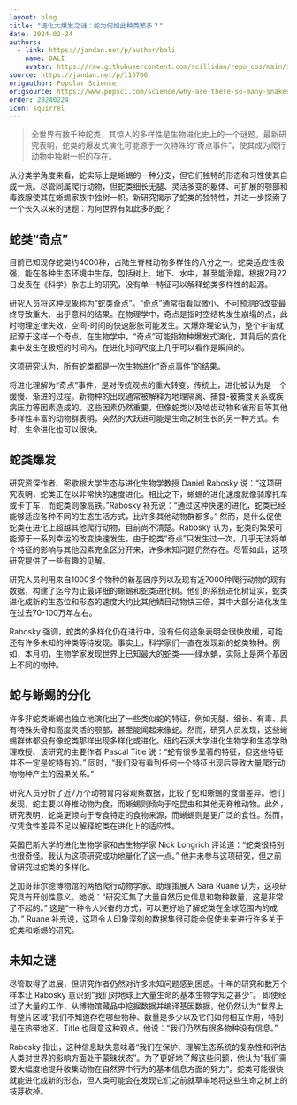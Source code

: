 ```yaml
---
layout: blog
title: "进化大爆发之谜：蛇为何如此种类繁多？"
date: 2024-02-24
authors:
  - link: https://jandan.net/p/author/bali
    name: BALI
    avatar: https://raw.githubusercontent.com/scillidan/repo_cos/main/icon/jin_grey.png
source: https://jandan.net/p/115706
origauthor: Popular Science
origsource: https://www.popsci.com/science/why-are-there-so-many-snakes/
order: 20240224
icon: squirrel
---
```


> 全世界有数千种蛇类，其惊人的多样性是生物进化史上的一个谜题。最新研究表明，蛇类的爆发式演化可能源于一次特殊的“奇点事件”，使其成为爬行动物中独树一帜的存在。

从分类学角度来看，蛇实际上是蜥蜴的一种分支，但它们独特的形态和习性使其自成一派。尽管同属爬行动物，但蛇类细长无腿、灵活多变的躯体、可扩展的颚部和毒液腺使其在蜥蜴家族中独树一帜。新研究揭示了蛇类的独特性，并进一步探索了一个长久以来的谜题：为何世界有如此多的蛇？

## 蛇类“奇点”

目前已知现存蛇类约4000种，占陆生脊椎动物多样性的八分之一。蛇类适应性极强，能在各种生态环境中生存，包括树上、地下、水中，甚至能滑翔。根据2月22日发表在《科学》杂志上的研究，没有单一特征可以解释蛇类多样性的起源。

研究人员将这种现象称为“蛇类奇点”。“奇点”通常指看似微小、不可预测的改变最终导致重大、出乎意料的结果。在物理学中，奇点是指时空结构发生崩塌的点，此时物理定律失效，空间-时间的快速膨胀可能发生。大爆炸理论认为，整个宇宙就起源于这样一个奇点。在生物学中，“奇点”可能指物种爆发式演化，其背后的变化集中发生在极短的时间内，在进化时间尺度上几乎可以看作是瞬间的。

这项研究认为，所有蛇类都是一次生物进化“奇点事件”的结果。

将进化理解为“奇点”事件，是对传统观点的重大转变。传统上，进化被认为是一个缓慢、渐进的过程。新物种的出现通常被解释为地理隔离、捕食-被捕食关系或疾病压力等因素造成的。这些因素仍然重要，但像蛇类以及啮齿动物和雀形目等其他多样性丰富的动物群表明，突然的大跃进可能是生命之树生长的另一种方式。有时，生命进化也可以很快。

## 蛇类爆发

研究资深作者、密歇根大学生态与进化生物学教授 Daniel Rabosky 说：“这项研究表明，蛇类正在以非常快的速度进化。相比之下，蜥蜴的进化速度就像骑摩托车或卡丁车，而蛇类则像高铁。”Rabosky 补充说：“通过这种快速的进化，蛇类已经能够适应各种不同的生态生活方式，比许多其他动物群都多。” 然而，是什么促使蛇类在进化上超越其他爬行动物，目前尚不清楚。Rabosky 认为，蛇类的繁荣可能源于一系列幸运的改变快速发生。由于蛇类“奇点”只发生过一次，几乎无法将单个特征的影响与其他因素完全区分开来，许多未知问题仍然存在。尽管如此，这项研究提供了一些有趣的见解。

研究人员利用来自1000多个物种的新基因序列以及现有近7000种爬行动物的现有数据，构建了迄今为止最详细的蜥蜴和蛇类进化树。他们的系统进化树证实，蛇类进化成新的生态位和形态的速度大约比其他鳞目动物快三倍，其中大部分进化发生在过去70-100万年左右。

Rabosky 强调，蛇类的多样化仍在进行中，没有任何迹象表明会很快放缓，可能还有许多未知的种类等待发现。事实上，科学家们一直在发现新的蛇类物种。例如，本月初，生物学家发现世界上已知最大的蛇类——绿水蚺，实际上是两个基因上不同的物种。

## 蛇与蜥蜴的分化

许多非蛇类蜥蜴也独立地演化出了一些类似蛇的特征，例如无腿、细长、有毒、具有特殊头骨和高度灵活的颚部，甚至能闻起来像蛇。然而，研究人员发现，这些蜥蜴群体都没有像蛇类那样出现多样化或进化。纽约石溪大学进化生物学和生态学助理教授、该研究的主要作者 Pascal Title 说：“蛇有很多显著的特征，但这些特征并不一定是蛇特有的。” 同时，“我们没有看到任何一个特征出现后导致大量爬行动物物种产生的因果关系。”

研究人员分析了近7万个动物胃内容观察数据，比较了蛇和蜥蜴的食谱差异。他们发现，蛇主要以脊椎动物为食，而蜥蜴则倾向于吃昆虫和其他无脊椎动物。此外，研究表明，蛇类更倾向于专食特定的食物来源，而蜥蜴则是更广泛的食性。然而，仅凭食性差异不足以解释蛇类在进化上的适应性。

英国巴斯大学的进化生物学家和古生物学家 Nick Longrich 评论道：“蛇类很特别也很奇怪。我认为这项研究成功地量化了这一点。” 他并未参与这项研究，但之前曾研究过蛇类的多样化。

芝加哥菲尔德博物馆的两栖爬行动物学家、助理策展人 Sara Ruane 认为，这项研究具有开创性意义。她说：“研究汇集了大量自然历史信息和物种数量，这是非常了不起的。” 这是“一种令人兴奋的方式，可以更好地了解蛇类在全球范围内的成功。” Ruane 补充说，这项令人印象深刻的数据集很可能会促使未来进行许多关于蛇类和蜥蜴的研究。

## 未知之谜

尽管取得了进展，但研究作者仍然对许多未知问题感到困惑。十年的研究和数万个样本让 Rabosky 意识到“我们对地球上大量生命的基本生物学知之甚少”。 即使经过了大量的工作，从博物馆藏品中挖掘数据并编译基因数据，他仍然认为“世界上有整片区域”我们不知道存在哪些物种、数量是多少以及它们如何相互作用，特别是在热带地区。Title 也同意这种观点。他说：“我们仍然有很多物种没有信息。”

Rabosky 指出，这种信息缺失意味着“我们在保护、理解生态系统的复杂性和评估人类对世界的影响方面处于蒙昧状态”。为了更好地了解这些问题，他认为“我们需要大幅度地提升收集动物在自然界中行为的基本信息方面的努力”。蛇类可能很快就能进化成新的形态，但人类可能会在发现它们之前就草率地将这些生命之树上的枝芽砍掉。